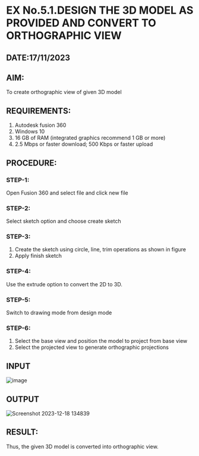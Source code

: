 # EX No.5.1.DESIGN THE 3D MODEL AS PROVIDED AND CONVERT TO ORTHOGRAPHIC VIEW
## DATE:17/11/2023

## AIM: 
To create orthographic view of given 3D model

## REQUIREMENTS: 
1. Autodesk fusion 360
2. Windows 10
3. 16 GB of RAM (integrated graphics recommend 1 GB or more)
4. 2.5 Mbps or faster download; 500 Kbps or faster upload 

## PROCEDURE:

### STEP-1:
Open Fusion 360 and select file and click new file

### STEP-2:
Select sketch option and choose create sketch

### STEP-3: 
1. Create the sketch using circle, line, trim operations as shown in figure
2. Apply finish sketch 

### STEP-4:
 Use the extrude option to convert the 2D to 3D.

### STEP-5:
Switch to drawing mode from design mode 
          
### STEP-6:
1. Select the base view and position the model to project from base view 
2. Select the projected view to generate orthographic projections

## INPUT
![image](https://user-images.githubusercontent.com/113594316/199408705-ed302b2a-90c3-41c0-9cc4-791a93366e2a.png)

## OUTPUT
![Screenshot 2023-12-18 134839](https://github.com/vimalaraniA/EX-No.5.1.-DESIGN-THE-3D-MODEL-AS-PROVIDED-AND-CONVERT-TO-ORTHOGRAPHIC-VIEW/assets/150007791/1a0a50c6-589d-4eaa-86bb-5d8e700865f7)


## RESULT:
Thus, the given 3D model is converted into orthographic view.


